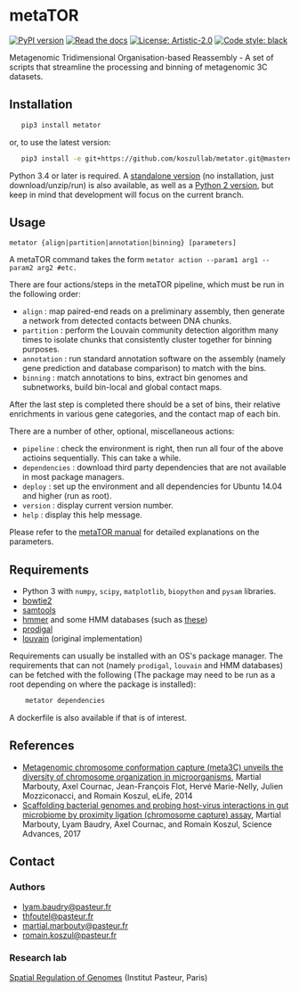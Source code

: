 # metaTOR

[![PyPI version](https://badge.fury.io/py/metator.svg)](https://badge.fury.io/py/metator)
[![Read the docs](https://readthedocs.org/projects/metator/badge)](https://metator.readthedocs.io)
[![License: Artistic-2.0](https://img.shields.io/badge/License-GPL%203-0298c3.svg)](https://opensource.org/licenses/GPL-3.0)
[![Code style: black](https://img.shields.io/badge/code%20style-black-000000.svg)](https://github.com/ambv/black)

Metagenomic Tridimensional Organisation-based Reassembly - A set of scripts that streamline the processing and binning of metagenomic 3C datasets.

## Installation

```sh
   pip3 install metator
```

or, to use the latest version:

```sh
   pip3 install -e git+https://github.com/koszullab/metator.git@master#egg=metator
```

Python 3.4 or later is required. A [standalone
version](https://github.com/koszullab/metaTOR/tree/python3-standalone) (no
installation, just download/unzip/run) is also available, as well as a [Python
2 version](https://github.com/koszullab/metaTOR/tree/python2), but keep
in mind that development will focus on the current branch.

## Usage

    metator {align|partition|annotation|binning} [parameters]

A metaTOR command takes the form ```metator action --param1 arg1 --param2
arg2 #etc.```

There are four actions/steps in the metaTOR pipeline, which must be run in the following order:

* ```align``` : map paired-end reads on a preliminary assembly, then generate a network from
 detected contacts between DNA chunks.
* ```partition``` : perform the Louvain community detection algorithm many times to isolate
     chunks that consistently cluster together for binning purposes.
* ```annotation``` : run standard annotation software on the assembly (namely gene prediction
      and database comparison) to match with the bins.
* ```binning``` : match annotations to bins, extract bin genomes and subnetworks, build bin-local
   and global contact maps.

After the last step is completed there should be a set of bins, their relative
enrichments in various gene categories, and the contact map of each bin.

There are a number of other, optional, miscellaneous actions:

* ```pipeline``` : check the environment is right, then run all four of the above actioins sequentially.
    This can take a while.
* ```dependencies``` : download third party dependencies that are not
available in most package managers.
* ```deploy``` : set up the environment and all dependencies for Ubuntu 14.04
  and higher (run as root).
* ```version``` : display current version number.
* ```help``` : display this help message.

Please refer to the [metaTOR manual](https://github.com/koszullab/metaTOR/meta3c_manual.pdf) for detailed explanations on the parameters.

## Requirements

* Python 3 with ```numpy```, ```scipy```, ```matplotlib```, ```biopython``` and ```pysam``` libraries.
* [bowtie2](http://bowtie-bio.sourceforge.net/bowtie2/index.shtml)
* [samtools](http://www.htslib.org/)
* [hmmer](http://hmmer.org/) and some HMM databases (such as [these](http://dl.pasteur.fr/fop/LItxiFe9/hmm_databases.tgz))
* [prodigal](https://github.com/hyattpd/Prodigal)
* [louvain](https://sourceforge.net/projects/louvain/) (original
    implementation)

Requirements can usually be installed with an OS's package manager. The requirements
that can not (namely ```prodigal```, ```louvain``` and HMM databases) can be
  fetched with the following (The package may need to be run as a root 
  depending on where the package is installed):

```sh
    metator dependencies
```

A dockerfile is also available if that is of interest.

## References

* [Metagenomic chromosome conformation capture (meta3C) unveils the diversity of chromosome organization in microorganisms](https://www.ncbi.nlm.nih.gov/pmc/articles/PMC4381813/), Martial Marbouty, Axel Cournac, Jean-François Flot, Hervé Marie-Nelly, Julien Mozziconacci, and Romain Koszul, eLife, 2014
* [Scaffolding bacterial genomes and probing host-virus interactions in gut microbiome by proximity ligation (chromosome capture) assay](https://www.ncbi.nlm.nih.gov/pmc/articles/PMC5315449/), Martial Marbouty, Lyam Baudry, Axel Cournac, and Romain Koszul, Science Advances, 2017

## Contact

### Authors

* lyam.baudry@pasteur.fr
* thfoutel@pasteur.fr
* martial.marbouty@pasteur.fr
* romain.koszul@pasteur.fr

### Research lab

[Spatial Regulation of Genomes](https://research.pasteur.fr/en/team/spatial-regulation-of-genomes/) (Institut Pasteur, Paris)
